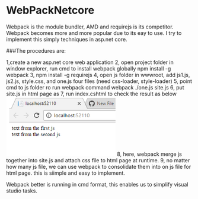 # WebPackNetcore

Webpack is the module bundler, AMD and requirejs is its competitor. Webpack becomes more and more popular due to its eay to use. I try to implement this simply techniques in asp.net core.

###The procedures are:

1,create a new asp.net core web application
2, open project folder in window explorer, run cmd to install webpack globally npm install -g webpack
3, npm install -g requirejs
4, open js folder in wwwroot, add js1.js, js2.js, style.css, and one.js four files (need css-loader, style-loader)
5, point cmd to js folder ro run webpack command webpack ./one.js site.js
6, put site.js in html page as <script src="./js/site.js"></script>
7, run index.cshtml to check the result as below
<img src="webp1.png">
8, here, webpack merge js together into site.js and attach css file to html page at runtime.
9, no matter how many js file, we can use webpack to consolidate them into on js file for html page. this is siimple and easy to implement.

Webpack better is running in cmd format, this enables us to simplify visual studio tasks.
